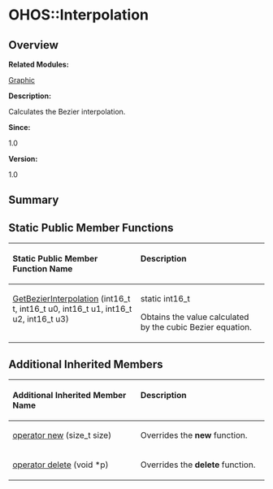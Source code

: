 # OHOS::Interpolation<a name="ZH-CN_TOPIC_0000001054479581"></a>

## **Overview**<a name="section692224448093533"></a>

**Related Modules:**

[Graphic](Graphic.md)

**Description:**

Calculates the Bezier interpolation. 

**Since:**

1.0

**Version:**

1.0

## **Summary**<a name="section1812775517093533"></a>

## Static Public Member Functions<a name="pub-static-methods"></a>

<a name="table130379287093533"></a>
<table><thead align="left"><tr id="row1834550703093533"><th class="cellrowborder" valign="top" width="50%" id="mcps1.1.3.1.1"><p id="p1334710493093533"><a name="p1334710493093533"></a><a name="p1334710493093533"></a>Static Public Member Function Name</p>
</th>
<th class="cellrowborder" valign="top" width="50%" id="mcps1.1.3.1.2"><p id="p1526612807093533"><a name="p1526612807093533"></a><a name="p1526612807093533"></a>Description</p>
</th>
</tr>
</thead>
<tbody><tr id="row1209258266093533"><td class="cellrowborder" valign="top" width="50%" headers="mcps1.1.3.1.1 "><p id="p1216283458093533"><a name="p1216283458093533"></a><a name="p1216283458093533"></a><a href="Graphic.md#ga9d6eaf28db711bc05e1cd03c5df293eb">GetBezierInterpolation</a> (int16_t t, int16_t u0, int16_t u1, int16_t u2, int16_t u3)</p>
</td>
<td class="cellrowborder" valign="top" width="50%" headers="mcps1.1.3.1.2 "><p id="p554751512093533"><a name="p554751512093533"></a><a name="p554751512093533"></a>static int16_t&nbsp;</p>
<p id="p1605616811093533"><a name="p1605616811093533"></a><a name="p1605616811093533"></a>Obtains the value calculated by the cubic Bezier equation. </p>
</td>
</tr>
</tbody>
</table>

## Additional Inherited Members<a name="inherited"></a>

<a name="table189948189093533"></a>
<table><thead align="left"><tr id="row1072298581093533"><th class="cellrowborder" valign="top" width="50%" id="mcps1.1.3.1.1"><p id="p583554645093533"><a name="p583554645093533"></a><a name="p583554645093533"></a>Additional Inherited Member Name</p>
</th>
<th class="cellrowborder" valign="top" width="50%" id="mcps1.1.3.1.2"><p id="p119893589093533"><a name="p119893589093533"></a><a name="p119893589093533"></a>Description</p>
</th>
</tr>
</thead>
<tbody><tr id="row1275350578093533"><td class="cellrowborder" valign="top" width="50%" headers="mcps1.1.3.1.1 "><p id="p2022215438093533"><a name="p2022215438093533"></a><a name="p2022215438093533"></a><a href="Graphic.md#ga4854963aa969ee20a6cd174a70f5cd23">operator new</a> (size_t size)</p>
</td>
<td class="cellrowborder" valign="top" width="50%" headers="mcps1.1.3.1.2 "><p id="p708186826093533"><a name="p708186826093533"></a><a name="p708186826093533"></a>Overrides the <strong id="b886473515093533"><a name="b886473515093533"></a><a name="b886473515093533"></a>new</strong> function. </p>
</td>
</tr>
<tr id="row529425371093533"><td class="cellrowborder" valign="top" width="50%" headers="mcps1.1.3.1.1 "><p id="p1684148966093533"><a name="p1684148966093533"></a><a name="p1684148966093533"></a><a href="Graphic.md#gadf1997a0f56ac2b220e7f0f8e8e0a6ef">operator delete</a> (void *p)</p>
</td>
<td class="cellrowborder" valign="top" width="50%" headers="mcps1.1.3.1.2 "><p id="p1058288010093533"><a name="p1058288010093533"></a><a name="p1058288010093533"></a>Overrides the <strong id="b902325803093533"><a name="b902325803093533"></a><a name="b902325803093533"></a>delete</strong> function. </p>
</td>
</tr>
</tbody>
</table>

